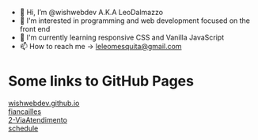 - 👋 Hi, I’m @wishwebdev A.K.A LeoDalmazzo
- 👀 I'm interested in programming and web development focused on the front end
- 💞️ I'm currently learning responsive CSS and Vanilla JavaScript
- 📫 How to reach me → leleomesquita@gmail.com

<h1>Some links to GitHub Pages</h1>
<a href="https://wishwebdev.github.io/" target="_blank">wishwebdev.github.io</a><br>
<a href="https://wishwebdev.github.io/fiancailles/" target="_blank">fiancailles</a><br>
<a href="https://wishwebdev.github.io/2-ViaAtendimento/" target="_blank">2-ViaAtendimento</a><br>
<a href="https://wishwebdev.github.io/schedule/" target="_blank">schedule</a>
